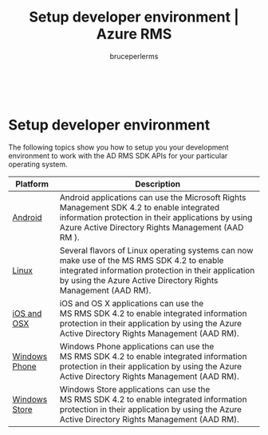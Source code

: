 ﻿---
# required metadata

title: Setup developer environment | Azure RMS
description: Show you how to setup you your development environment to work with the AD RMS SDK APIs for your particular operating system.
keywords:
author: bruceperlerms
manager: mbaldwin
ms.date: 04/28/2016
ms.topic: article
ms.prod: azure
ms.service: rights-management
ms.technology: techgroup-identity
ms.assetid: 73f7cbbf-8559-4f39-bec9-c8e20f515a78

# optional metadata

#ROBOTS:
audience: developer
#ms.devlang:
ms.reviewer: shubhamp
ms.suite: ems
#ms.tgt_pltfrm:
#ms.custom:

---

﻿
# Setup developer environment

The following topics show you how to setup you your development environment to work with the AD RMS SDK APIs for your particular operating system.

|Platform | Description|
|------|------------|
|[Android](android_sdk.md)| Android applications can use the Microsoft Rights Management SDK 4.2 to enable integrated information protection in their applications by using Azure Active Directory Rights Management (AAD RM ).|
|[Linux](linux_setup.md)|Several flavors of Linux operating systems can now make use of the MS RMS SDK 4.2 to enable integrated information protection in their application by using the Azure Active Directory Rights Management (AAD RM).|
|[iOS and OSX](ios_sdk.md)|iOS and OS X applications can use the MS RMS SDK 4.2 to enable integrated information protection in their application by using the Azure Active Directory Rights Management (AAD RM).|
|[Windows Phone](windows_phone_apps.md)|Windows Phone applications can use the MS RMS SDK 4.2 to enable integrated information protection in their application by using the Azure Active Directory Rights Management (AAD RM).|
|[Windows Store](winrt_sdk.md)|Windows Store applications can use the MS RMS SDK 4.2 to enable integrated information protection in their application by using the Azure Active Directory Rights Management (AAD RM).|

 

 

 
